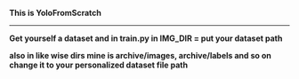 <b>This is YoloFromScratch 
<hr>

Get yourself a dataset and in train.py in  IMG_DIR = put your dataset path 

also in like wise dirs mine is archive/images, archive/labels and so on change it to your personalized dataset file path 

